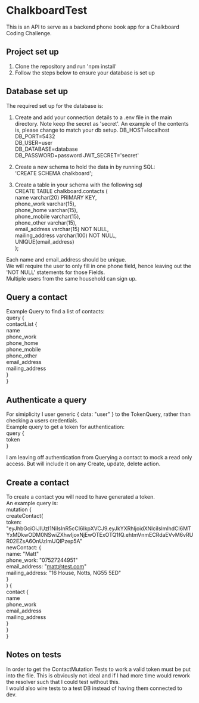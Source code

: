 # ChalkboardTest

This is an API to serve as a backend phone book app for a Chalkboard Coding Challenge.

## Project set up

1. Clone the repository and run 'npm install'
2. Follow the steps below to ensure your database is set up

## Database set up

The required set up for the database is:

1. Create and add your connection details to a .env file in the main directory. Note keep the secret as 'secret'.
   An example of the contents is, please change to match your db setup.
   DB_HOST=localhost  
   DB_PORT=5432  
   DB_USER=user  
   DB_DATABASE=database  
   DB_PASSWORD=password
   JWT_SECRET='secret'

2. Create a new schema to hold the data in by running SQL:  
   'CREATE SCHEMA chalkboard';

3. Create a table in your schema with the following sql  
   CREATE TABLE chalkboard.contacts (  
    name varchar(20) PRIMARY KEY,  
    phone_work varchar(15),  
    phone_home varchar(15),  
    phone_mobile varchar(15),  
    phone_other varchar(15),  
    email_address varchar(15) NOT NULL,  
    mailing_address varchar(100) NOT NULL,  
    UNIQUE(email_address)  
   );

Each name and email_address should be unique.  
We will require the user to only fill in one phone field, hence leaving out the 'NOT NULL' statements for those Fields.  
Multiple users from the same household can sign up.

## Query a contact

Example Query to find a list of contacts:  
query {  
 contactList {  
 name  
 phone_work  
 phone_home  
 phone_mobile  
 phone_other  
 email_address  
 mailing_address  
 }  
}

## Authenticate a query

For simiplicity I user generic { data: "user" } to the TokenQuery, rather than checking a users credentials.  
Example query to get a token for authentication:  
query {  
 token  
}

I am leaving off authentication from Querying a contact to mock a read only access. But will include it on any Create, update, delete action.

## Create a contact

To create a contact you will need to have generated a token.  
An example query is:  
mutation {  
 createContact(  
 token: "eyJhbGciOiJIUzI1NiIsInR5cCI6IkpXVCJ9.eyJkYXRhIjoidXNlciIsImlhdCI6MTYxMDkwODM0NSwiZXhwIjoxNjEwOTExOTQ1fQ.ehtmVnmECRdaEVvM6vRUR02EZsA6OnUzImUQIPzep5A"  
 newContact: {  
 name: "Matt"  
 phone_work: "07527244951"  
 email_address: "matt@test.com"  
 mailing_address: "16 House, Notts, NG55 5ED"  
 }  
 ) {  
 contact {  
 name  
 phone_work  
 email_address  
 mailing_address  
 }  
 }  
}

## Notes on tests

In order to get the ContactMutation Tests to work a valid token must be put into the file. This is obviously not ideal and if I had more time would
rework the resolver such that I could test without this.  
I would also wire tests to a test DB instead of having them connected to dev.
